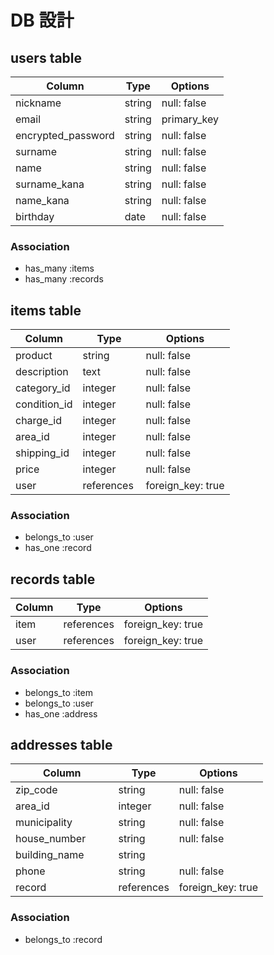 # DB 設計

## users table

| Column             | Type                | Options                 |
|--------------------|---------------------|-------------------------|
| nickname           | string              | null: false             |
| email           　 | string              | primary_key             |
| encrypted_password | string              | null: false             |
| surname          　| string              | null: false             |
| name       　　　   | string              | null: false             |
| surname_kana      　| string              | null: false             |
| name_kana          | string              | null: false             |
| birthday           | date                | null: false             |

### Association

* has_many :items
* has_many :records

## items table

| Column                 | Type       | Options           |
|------------------------|------------|-------------------|
| product                | string     | null: false       |
| description            | text       | null: false       |
| category_id            | integer　　  | null: false       |
| condition_id           | integer     | null: false       |
| charge_id              | integer    | null: false       |
| area_id                | integer     | null: false       |
| shipping_id            | integer    | null: false       |
| price                  | integer    | null: false       |
| user                   | references | foreign_key: true |
### Association

- belongs_to :user
- has_one :record
 
## records table

| Column      | Type       | Options           |
|-------------|------------|-------------------|
| item        | references | foreign_key: true |
| user        | references | foreign_key: true |

### Association

- belongs_to :item
- belongs_to :user
- has_one :address

## addresses table

| Column             | Type                | Options                 |
|--------------------|---------------------|-------------------------|
| zip_code           | string              | null: false             |
| area_id        　　 | integer             | null: false             |
| municipality       | string              | null: false             |
| house_number    　　| string         　   | null: false             |
| building_name      | string              | 　　　　　　　             |
| phone              | string              | null: false             |
| record             | references          | foreign_key: true       |

### Association

- belongs_to :record

